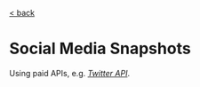 [< back](../../TABLE_OF_CONTENT.md)

# Social Media Snapshots 

Using paid APIs, e.g. [_Twitter API_](https://developer.x.com/en/docs/x-api).
